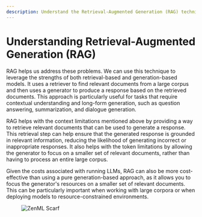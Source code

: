 ```yaml
---
description: Understand the Retrieval-Augmented Generation (RAG) technique and its benefits.
---
```


# Understanding Retrieval-Augmented Generation (RAG)

RAG helps us address these problems. We can use this technique to leverage the
strengths of both retrieval-based and generation-based models. It uses a
retriever to find relevant documents from a large corpus and then uses a
generator to produce a response based on the retrieved documents. This approach
is particularly useful for tasks that require contextual understanding and
long-form generation, such as question answering, summarization, and dialogue
generation.

RAG helps with the context limitations mentioned above by providing a way to
retrieve relevant documents that can be used to generate a response. This
retrieval step can help ensure that the generated response is grounded in
relevant information, reducing the likelihood of generating incorrect or
inappropriate responses. It also helps with the token limitations by allowing
the generator to focus on a smaller set of relevant documents, rather than
having to process an entire large corpus.

Given the costs associated with running LLMs, RAG can also be more
cost-effective than using a pure generation-based approach, as it allows you to
focus the generator's resources on a smaller set of relevant documents. This can
be particularly important when working with large corpora or when deploying
models to resource-constrained environments.

<!-- For scarf -->
<figure><img alt="ZenML Scarf" referrerpolicy="no-referrer-when-downgrade" src="https://static.scarf.sh/a.png?x-pxid=f0b4f458-0a54-4fcd-aa95-d5ee424815bc" /></figure>
